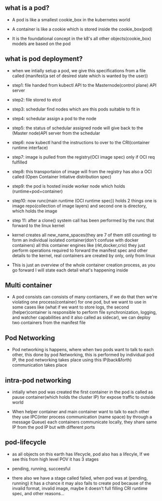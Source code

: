 ## what is a pod?

- A pod is like a smallest cookie_box in the kubernetes world

- A container is like a cookie which is stored inside the cookie_box(pod)

- It is the foundational concept in the k8's all other objects(cookie_box) models are based on the pod
	
	
	
## what is pod deployment?

- when we intially setup a pod, we give this specifications from a file called (manifest(a set of desired
 state which is wanted by the user))   
	
- step1: file handed from kubectl API to the Masternode(control plane) API server
	
- step2: file stored to etcd
	
- step3: schedular find nodes which are this pods suitable to fit in
	
- step4: schedular assign a pod to the node
	
- step5: the status of schedular assigned node will give back to the (Master node)API server from the schedular
	
- step6: now kubectl hand the instructions to over to the CRI(container runtime interface) 
	
- step7: image is pulled from the registry(OCI image spec) only if OCI req fulfilled
	
- step8: this transportaion of image will from the registry has also a OCI called (Open Container Intiative
 distribution spec) 
	
- step9: the pod is hosted inside worker node which holds (runtime+pod+container)
	
- step10: now runc(main runtime (OCI runtime spec)) holds 2 things one is image repo(collection of image 
layers) and second one is directory, which holds the image
	
- step 11: after a clone() system call has been performed by the runc that forward to the linux kernel
	
- kernel creates all new_name_spaces(they are 7 of them still counting) to form an individual isolated 
container(don't confuse with docker containers) all this container engines like (rkt,docker,crio) they just perform 
operations required to forward the manifest spec and other details to the kernel, real containers are created by only, 
only from linux

- This is just an overview of the whole container creation process, as you go forward I will state each detail 
what's happening inside
	
	
	
## Multi container

- A pod consists can consists of many contianers, if we do that then we're violating one process(container) 
for one pod, but we want to use in some cases like (what if we want to store logs, the second (helper)container is 
responsible to perform file synchronization, logging, and watcher capabilities and it also called as sidecar), we 
can deploy two containers from the manifest file



## Pod Networking

- Pod networking is happens, where when two pods want to talk to each other, this done by pod Networking, 
this is performed by individual pod IP, the pod networking takes place using this IP(back&forth) communication 
takes place 
	
	
	
	
## intra-pod networking  
	
- intially when pod was created the first container in the pod is called as pause container(which holds the 
cluster IP) for expose traffic to outside world 
	
- When helper container and main container want to talk to each other they use IPC(inter process communication
(name space) by through a message Queue) each containers communicate locally, they share same IP from the pod IP but 
with different ports
	
	
	
## pod-lifecycle

- as all objects on this earth has lifecycle, pod also has a lifecyle, If we see this from high level POV 
it has 3 stages
	
- pending, running, succeesful
	
- there also we have a stage called falied, when pod was at (pending, running) it has a chance it may also 
fails to create pod because of the invalid format, invalid image, maybe it doesn't full filling CRI runtime spec, and other reasons...
	
	



